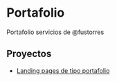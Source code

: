 # Portafolio

Portafolio servicios de @fustorres

## Proyectos

- [Landing pages de tipo portafolio](https://fustorres.github.io/portafolio/portfolio)
